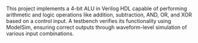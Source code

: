 This project implements a 4-bit ALU in Verilog HDL capable of performing arithmetic and logic operations like addition, subtraction, AND, OR, and XOR based on a control input. A testbench verifies its functionality using ModelSim, ensuring correct outputs through waveform-level simulation of various input combinations.








